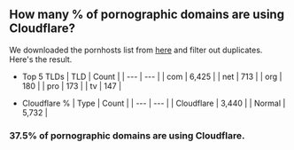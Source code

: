 ## How many % of pornographic domains are using Cloudflare?


We downloaded the pornhosts list from [here](https://mypdns.org/clefspeare13/pornhosts/-/raw/master/download_here/0.0.0.0/hosts) and filter out duplicates.
Here's the result.


[//]: # (start replacement)


- Top 5 TLDs
| TLD | Count |
| --- | --- |
| com | 6,425 |
| net | 713 |
| org | 180 |
| pro | 173 |
| tv | 147 |


- Cloudflare %
| Type | Count |
| --- | --- |
| Cloudflare | 3,440 |
| Normal | 5,732 |


### 37.5% of pornographic domains are using Cloudflare.